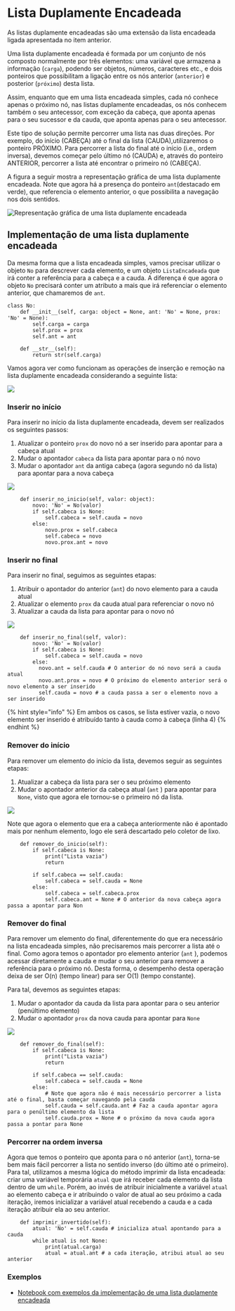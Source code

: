 # Lista Duplamente Encadeada

As listas duplamente encadeadas são uma extensão da lista encadeada ligada apresentada no item anterior.

Uma lista duplamente encadeada é formada por um conjunto de nós composto normalmente por três elementos: uma variável que armazena a informação \(`carga`\), podendo ser objetos, números, caracteres etc., e dois ponteiros que possibilitam a ligação entre os nós anterior \(`anterior`\) e posterior  \(`próximo`\) desta lista.

Assim, enquanto que em uma lista encadeada simples, cada nó conhece apenas o próximo nó, nas listas duplamente encadeadas, os nós conhecem também o seu antecessor, com exceção da cabeça, que aponta apenas para o seu sucessor e da cauda, que  aponta apenas para o seu antecessor.

Este tipo de solução permite percorrer uma lista nas duas direções. Por exemplo, do início \(CABEÇA\) até o final da lista \(CAUDA\),utilizaremos o ponteiro PRÓXIMO. Para percorrer a lista do final até o início \(i.e., ordem inversa\), devemos começar pelo último nó \(CAUDA\) e, através do ponteiro ANTERIOR, percorrer a lista até encontrar o primeiro nó \(CABEÇA\).

A figura a seguir mostra a representação gráfica de uma lista duplamente encadeada. Note que agora há a presença do ponteiro `ant`\(destacado em verde\), que referencia o elemento anterior, o que possibilita a navegação nos dois sentidos. 

![Representa&#xE7;&#xE3;o gr&#xE1;fica de uma lista duplamente encadeada](https://documents.app.lucidchart.com/documents/7d076ce8-dc0b-4063-b982-fe8d34cbf2d4/pages/0_0?a=1519&x=-5&y=3181&w=1870&h=269&store=1&accept=image%2F*&auth=LCA%2011494295ed421b5f2da0f965779d7dd41203f429-ts%3D1599922486)

## Implementação de uma lista duplamente encadeada

Da mesma forma que a lista encadeada simples, vamos precisar utilizar o objeto `No` para descrever cada elemento, e um objeto `ListaEncadeada`  que irá conter a referência para a cabeça e a cauda. A diferença é que agora o objeto `No` precisará conter um atributo a mais que irá referenciar o elemento anterior, que chamaremos de `ant`.   

```text
class No:
    def __init__(self, carga: object = None, ant: 'No' = None, prox: 'No' = None):
        self.carga = carga
        self.prox = prox
        self.ant = ant

    def __str__(self):
        return str(self.carga)
```

Vamos agora ver como funcionam as operações de inserção e remoção na lista duplamente encadeada considerando a seguinte lista:

![](../.gitbook/assets/image%20%2826%29.png)

### Inserir no início

Para inserir no início da lista duplamente encadeada, devem ser realizados os seguintes passos:

1. Atualizar o ponteiro `prox` do novo nó a ser inserido para apontar para a cabeça atual
2. Mudar o apontador `cabeca` da lista para apontar para o nó novo
3. Mudar o apontador `ant` da antiga cabeça \(agora segundo nó da lista\) para apontar para a nova cabeça

![](../.gitbook/assets/image%20%2824%29.png)

```text
    def inserir_no_inicio(self, valor: object):
        novo: 'No' = No(valor)
        if self.cabeca is None:
            self.cabeca = self.cauda = novo
        else:        
            novo.prox = self.cabeca
            self.cabeca = novo
            novo.prox.ant = novo
```

### Inserir no final

Para inserir no final, seguimos as seguintes etapas:

1. Atribuir o apontador do anterior \(`ant`\) do novo elemento para a cauda atual
2. Atualizar o elemento `prox` da cauda atual para referenciar o novo nó
3. Atualizar a cauda da lista para apontar para o novo nó

![](../.gitbook/assets/image%20%2828%29.png)

```text
    def inserir_no_final(self, valor):
        novo: 'No' = No(valor)
        if self.cabeca is None:
            self.cabeca = self.cauda = novo
        else:
          novo.ant = self.cauda # O anterior do nó novo será a cauda atual
          novo.ant.prox = novo # O próximo do elemento anterior será o novo elemento a ser inserido
          self.cauda = novo # a cauda passa a ser o elemento novo a ser inserido
```

{% hint style="info" %}
Em ambos os casos, se lista estiver vazia, o novo elemento  ser inserido é atribuído tanto à cauda como à cabeça \(linha 4\)
{% endhint %}

### Remover do início

Para remover um elemento do início da lista, devemos seguir as seguintes etapas:

1. Atualizar a cabeça da lista para ser o seu próximo elemento
2. Mudar o apontador anterior da cabeça atual \(`ant` \) para apontar para `None`, visto que agora ele tornou-se o primeiro nó da lista. 

![](../.gitbook/assets/image%20%2827%29.png)

Note que agora o elemento que era a cabeça anteriormente não é apontado mais por nenhum elemento, logo ele será descartado pelo coletor de lixo.

```text
    def remover_do_inicio(self):
        if self.cabeca is None:
            print("Lista vazia")
            return
        
        if self.cabeca == self.cauda:
            self.cabeca = self.cauda = None
        else:
            self.cabeca = self.cabeca.prox 
            self.cabeca.ant = None # O anterior da nova cabeça agora passa a apontar para Non
```

### Remover do final

Para remover um elemento do final, diferentemente do que era necessário na lista encadeada simples, não precisaremos mais percorrer a lista até o final. Como agora temos o apontador pro elemento anterior \(`ant` \), podemos acessar diretamente a cauda e mudar o seu anterior para remover a referência para o próximo nó. Desta forma, o desempenho desta operação deixa de ser O\(n\) \(tempo linear\) para ser O\(1\) \(tempo constante\). 

Para tal, devemos as seguintes etapas:

1. Mudar o apontador da cauda da lista para apontar para o seu anterior \(penúltimo elemento\)
2. Mudar o apontador `prox` da nova cauda para apontar para `None`

![](../.gitbook/assets/image%20%2823%29.png)

```text
    def remover_do_final(self):
        if self.cabeca is None:
            print("Lista vazia")
            return
        
        if self.cabeca == self.cauda:
            self.cabeca = self.cauda = None
        else:
            # Note que agora não é mais necessário percorrer a lista até o final, basta começar navegando pela cauda
            self.cauda = self.cauda.ant # Faz a cauda apontar agora para o penúltimo elemento da lista
            self.cauda.prox = None # o próximo da nova cauda agora passa a pontar para None
```

### Percorrer na ordem inversa

Agora que temos o ponteiro que aponta para o nó anterior \(`ant`\), torna-se bem mais fácil percorrer a lista no sentido inverso \(do último até o primeiro\). Para tal, utilizamos a mesma lógica do método imprimir da lista encadeada: criar uma variável temporária `atual` que irá receber cada elemento da lista dentro de um `while`. Porém, ao invés de atribuir inicialmente a variável `atual`   ao elemento cabeça e ir atribuindo o valor de atual ao seu próximo a cada iteração, iremos inicializar a variável atual recebendo a cauda e a cada iteração atribuir ela ao seu anterior.

```text
    def imprimir_invertido(self):
        atual: 'No' = self.cauda # inicializa atual apontando para a cauda
        while atual is not None:
            print(atual.carga) 
            atual = atual.ant # a cada iteração, atribui atual ao seu anterior
```

### Exemplos

* [Notebook com exemplos da implementação de uma lista duplamente encadeada](https://colab.research.google.com/drive/1sRuNNuolb8BHnC4L67QmevtmvIf5Ytip#scrollTo=e26WQKULmnxZ) 

